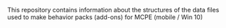 This repository contains information about the structures of the data files used to make behavior packs (add-ons) for MCPE (mobile / Win 10) 
